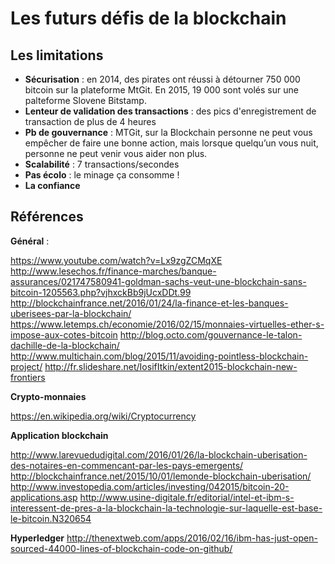 # Les futurs défis de la blockchain

<!-- .slide: class="page-title" -->



## Les limitations

- **Sécurisation** : en 2014, des pirates ont réussi à détourner 750 000 bitcoin sur la plateforme MtGit. 
En 2015, 19 000 sont volés sur une palteforme Slovene Bitstamp.
- **Lenteur de validation des transactions** : des pics d'enregistrement de transaction de plus de 4 heures
- **Pb de gouvernance** :  MTGit, sur la Blockchain personne ne peut vous empêcher de faire une bonne action, mais lorsque quelqu’un vous nuit, personne ne peut venir vous aider non plus.
- **Scalabilité** : 7 transactions/secondes 
- **Pas écolo** : le minage ça consomme !
- **La confiance**




<!-- .slide: class="page-questions" -->



## Références

<!-- .element: class="blue" -->
**Général** :

https://www.youtube.com/watch?v=Lx9zgZCMqXE
http://www.lesechos.fr/finance-marches/banque-assurances/021747580941-goldman-sachs-veut-une-blockchain-sans-bitcoin-1205563.php?vjhxckBb9jUcxDDt.99
http://blockchainfrance.net/2016/01/24/la-finance-et-les-banques-uberisees-par-la-blockchain/
https://www.letemps.ch/economie/2016/02/15/monnaies-virtuelles-ether-s-impose-aux-cotes-bitcoin
http://blog.octo.com/gouvernance-le-talon-dachille-de-la-blockchain/
http://www.multichain.com/blog/2015/11/avoiding-pointless-blockchain-project/
http://fr.slideshare.net/IosifItkin/extent2015-blockchain-new-frontiers


<!-- .element: class="blue" -->
**Crypto-monnaies**

https://en.wikipedia.org/wiki/Cryptocurrency


<!-- .element: class="blue" -->
**Application blockchain**

http://www.larevuedudigital.com/2016/01/26/la-blockchain-uberisation-des-notaires-en-commencant-par-les-pays-emergents/
http://blockchainfrance.net/2015/10/01/lemonde-blockchain-uberisation/
http://www.investopedia.com/articles/investing/042015/bitcoin-20-applications.asp
http://www.usine-digitale.fr/editorial/intel-et-ibm-s-interessent-de-pres-a-la-blockchain-la-technologie-sur-laquelle-est-base-le-bitcoin.N320654


<!-- .element: class="blue" -->
**Hyperledger**
http://thenextweb.com/apps/2016/02/16/ibm-has-just-open-sourced-44000-lines-of-blockchain-code-on-github/


